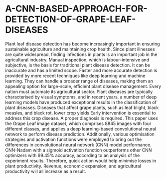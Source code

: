 # A-CNN-BASED-APPROACH-FOR-DETECTION-OF-GRAPE-LEAF-DISEASES
Plant leaf disease detection has become increasingly important in ensuring sustainable agriculture and maintaining crop health. Since plant illnesses are quite widespread, finding infections in plants is an important job in the agricultural industry. Manual inspection, which is labour-intensive and subjective, is the basis for traditional plant disease detection. It can be inaccurate and has a limited scope. Faster and more accurate detection is provided by more recent techniques like deep learning and machine learning. They can handle a broader range of diseases, making them an appealing option for large-scale, efficient plant disease management. Every nation must automate its agricultural sector. Plant diseases are typically characterised by visual symptoms, and in recent years, a number of deep learning models have produced exceptional results in the classification of plant diseases. Diseases that affect grape plants, such as leaf blight, black measles, and black rot, lower crop yields Early intervention is essential to address this crop disease. A proper diagnosis is required. This paper uses the Grape Leaf image dataset, which comprises 8845 images with four different classes, and applies a deep learning-based convolutional neural network to perform disease prediction. Additionally, various optimisation strategies and activation functions were employed to bring out the differences in convolutional neural network (CNN) model performance. CNN-Nadam with a sigmoid activation function outperforms other CNN optimizers with 99.45% accuracy, according to an analysis of the experiment results. Therefore, quick action would help minimise losses in plant productivity. Revenue, economic expansion, and agricultural productivity will all increase as a result.
